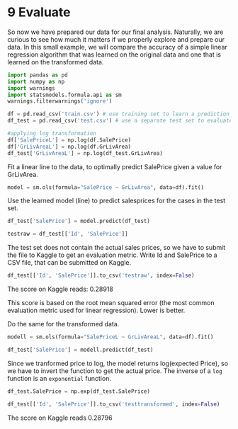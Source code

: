 
# 9 Evaluate

So now we have prepared our data for our final analysis. Naturally, we are curious to see how much it matters if we properly explore and prepare our data. In this small example, we will compare the accuracy of a simple linear regression algorithm that was learned on the original data and one that is learned on the transformed data.


```python
import pandas as pd
import numpy as np
import warnings
import statsmodels.formula.api as sm
warnings.filterwarnings('ignore')
```


```python
df = pd.read_csv('train.csv') # use training set to learn a prediction model
df_test = pd.read_csv('test.csv') # use a separate test set to evaluate the accuracy of your model
```


```python
#applying log transformation
df['SalePriceL'] = np.log(df.SalePrice)
df['GrLivAreaL'] = np.log(df.GrLivArea)
df_test['GrLivAreaL'] = np.log(df_test.GrLivArea)
```

Fit a linear line to the data, to optimally predict SalePrice given a value for GrLivArea.


```python
model = sm.ols(formula="SalePrice ~ GrLivArea", data=df).fit()
```

Use the learned model (line) to predict salesprices for the cases in the test set.


```python
df_test['SalePrice'] = model.predict(df_test)
```


```python
testraw = df_test[['Id', 'SalePrice']]
```

The test set does not contain the actual sales prices, so we have to submit the file to Kaggle to get an evaluation metric. Write Id and SalePrice to a CSV file, that can be submitted on Kaggle.


```python
df_test[['Id', 'SalePrice']].to_csv('testraw', index=False)
```

The score on Kaggle reads: 0.28918

This score is based on the root mean squared error (the most common evaluation metric used for linear regression). Lower is better.

Do the same for the transformed data.


```python
modell = sm.ols(formula="SalePriceL ~ GrLivAreaL", data=df).fit()
```


```python
df_test['SalePrice'] = modell.predict(df_test)
```

Since we tranformed price to log, the model returns log(expected Price), so we have to invert the function to get the actual price. The inverse of a `log` function is an `exponential` function.


```python
df_test.SalePrice = np.exp(df_test.SalePrice)
```


```python
df_test[['Id', 'SalePrice']].to_csv('testtransformed', index=False)
```

The score on Kaggle reads 0.28796


```python

```
